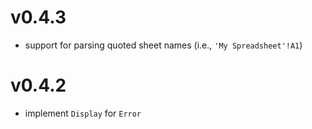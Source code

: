 # v0.4.3

* support for parsing quoted sheet names (i.e., `'My Spreadsheet'!A1`)

# v0.4.2

* implement `Display` for `Error`
